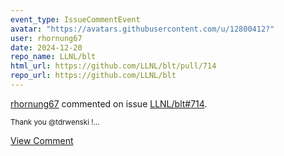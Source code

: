 ```yaml
---
event_type: IssueCommentEvent
avatar: "https://avatars.githubusercontent.com/u/12800412?"
user: rhornung67
date: 2024-12-20
repo_name: LLNL/blt
html_url: https://github.com/LLNL/blt/pull/714
repo_url: https://github.com/LLNL/blt
---
```


<a href='https://github.com/rhornung67' target='_blank'>rhornung67</a> commented on issue <a href='https://github.com/LLNL/blt/pull/714' target='_blank'>LLNL/blt#714</a>.

<small>Thank you @tdrwenski !...</small>

<a href='https://github.com/LLNL/blt/pull/714' target='_blank'>View Comment</a>